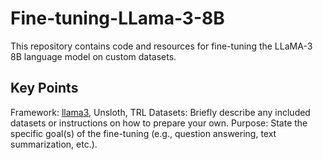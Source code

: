 # Fine-tuning-LLama-3-8B

This repository contains code and resources for fine-tuning the LLaMA-3 8B language model on custom datasets.

## Key Points

Framework:  [llama3](https://llama.meta.com/llama3), Unsloth, TRL
Datasets: Briefly describe any included datasets or instructions on how to prepare your own.
Purpose: State the specific goal(s) of the fine-tuning (e.g., question answering, text summarization, etc.).
